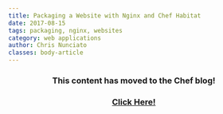 ```yaml
---
title: Packaging a Website with Nginx and Chef Habitat
date: 2017-08-15
tags: packaging, nginx, websites
category: web applications
author: Chris Nunciato
classes: body-article
---
```


<h3><p style="text-align: center;">This content has moved to the Chef blog!</p></h3>
<h3><a href="https://blog.chef.io/2017/08/15/packaging-a-website-with-nginx-and-habitat"><p style="text-align: center;">Click Here!</p></a></h3>